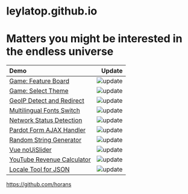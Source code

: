 # leylatop.github.io
# Matters you might be interested in the endless universe

| Demo                                                                                               |                                                                                 Update |
| :------------------------------------------------------------------------------------------------- | -------------------------------------------------------------------------------------: |
| [Game: Feature Board](https://horans.github.io/game-feature-board/iframe.html)                     |         ![update](https://img.shields.io/github/last-commit/horans/game-feature-board) |
| [Game: Select Theme](https://horans.github.io/game-select-theme/iframe.html)                       |          ![update](https://img.shields.io/github/last-commit/horans/game-select-theme) |
| [GeoIP Detect and Redirect](https://horans.github.io/geoip-detect-and-redirect/demo.html)          |  ![update](https://img.shields.io/github/last-commit/horans/geoip-detect-and-redirect) |
| [Multilingual Fonts Switch](https://horans.github.io/multi-lang-fonts/)                            |           ![update](https://img.shields.io/github/last-commit/horans/multi-lang-fonts) |
| [Network Status Detection](https://horans.github.io/network-status/)                               |             ![update](https://img.shields.io/github/last-commit/horans/network-status) |
| [Pardot Form AJAX Handler](https://horans.github.io/pardot-form-ajax-handler/demo/demo-basic.html) |   ![update](https://img.shields.io/github/last-commit/horans/pardot-form-ajax-handler) |
| [Random String Generator](https://horans.github.io/random/)                                        |                     ![update](https://img.shields.io/github/last-commit/horans/random) |
| [Vue noUiSlider](https://horans.github.io/vue-nouislider/demo/basic.html)                          |             ![update](https://img.shields.io/github/last-commit/horans/vue-nouislider) |
| [YouTube Revenue Calculator](https://horans.github.io/youtube-revenue-calculator/iframe.html)      | ![update](https://img.shields.io/github/last-commit/horans/youtube-revenue-calculator) |
| [Locale Tool for JSON](https://horans.github.io/json-locale-tool/)                                 |           ![update](https://img.shields.io/github/last-commit/horans/json-locale-tool) |

<https://github.com/horans>

